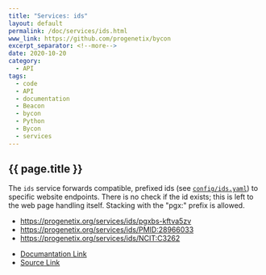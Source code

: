 ```yaml
---
title: "Services: ids"
layout: default
permalink: /doc/services/ids.html
www_link: https://github.com/progenetix/bycon
excerpt_separator: <!--more-->
date: 2020-10-20
category:
  - API
tags:
  - code
  - API
  - documentation
  - Beacon
  - bycon
  - Python
  - Bycon
  - services
---
```


## {{ page.title }}

The `ids` service forwards compatible, prefixed ids (see [`config/ids.yaml`](https://github.com/progenetix/bycon/blob/master/services/config/ids.yaml)) to specific
website endpoints. There is no check if the id exists; this is left to the web
page handling itself.
Stacking with the "pgx:" prefix is allowed.

* <https://progenetix.org/services/ids/pgxbs-kftva5zv>
* <https://progenetix.org/services/ids/PMID:28966033>
* <https://progenetix.org/services/ids/NCIT:C3262>

<!--more-->

* [Documantation Link](https://github.com/progenetix/bycon/blob/master/services/doc/ids.md)
* [Source Link](https://github.com/progenetix/bycon/blob/master/services/ids.py)

